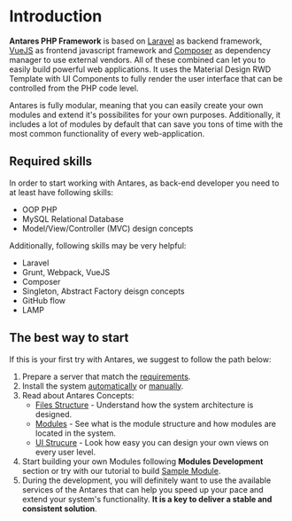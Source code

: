 # Introduction

**Antares PHP Framework** is based on [Laravel](https://laravel.com/docs/5.4) as backend framework, [VueJS](https://vuejs.org/) as frontend javascript framework and [Composer](https://getcomposer.org/) as dependency manager to use external vendors. All of these combined can let you to easily build powerful web applications. It uses the Material Design RWD Template with UI Components to fully render the user interface that can be controlled from the PHP code level.

Antares is fully modular, meaning that you can easily create your own modules and extend it's possibilites for your own purposes. Additionally, it includes a lot of modules by default that can save you tons of time with the most common functionality of every web-application.

## Required skills

In order to start working with Antares, as back-end developer you need to at least have following skills:
- OOP PHP 
- MySQL Relational Database
- Model/View/Controller (MVC) design concepts

Additionally, following skills may be very helpful:
- Laravel
- Grunt, Webpack, VueJS
- Composer
- Singleton, Abstract Factory deisgn concepts
- GitHub flow
- LAMP

## The best way to start
If this is your first try with Antares, we suggest to follow the path below:
1. Prepare a server that match the [requirements](installation/requirements.md#recommended-server-resources).
2. Install the system [automatically](installation/installation_auto.md) or [manually](installation/installation_manual.md).
3. Read about Antares Concepts:   
   - [Files Structure](antares_concepts/core_&_files_structure.md) - Understand how the system architecture is designed.
   - [Modules](antares_concepts/components_&_modules.md) - See what is the module structure and how modules are located in the system.
   - [UI Strucure](modules_development/views.md) - Look how easy you can design your own views on every user level.
4. Start building your own Modules following **Modules Development** section or try with our tutorial to build [Sample Module](tutorials/sample_module.md).
5. During the development, you will definitely want to use the available services of the Antares that can help you speed up your pace and extend your system's functionality. **It is a key to deliver a stable and consistent solution**.
